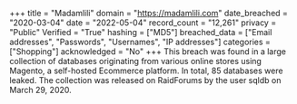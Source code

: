 +++
title = "Madamlili"
domain = "https://madamlili.com"
date_breached = "2020-03-04"
date = "2022-05-04"
record_count = "12,261"
privacy = "Public"
Verified = "True"
hashing = ["MD5"]
breached_data = ["Email addresses", "Passwords", "Usernames", "IP addresses"]
categories = ["Shopping"]
acknowledged = "No"
+++
This breach was found in a large collection of databases originating from various online stores using Magento, a self-hosted Ecommerce platform. In total, 85 databases were leaked. The collection was released on RaidForums by the user sqldb on March 29, 2020.
